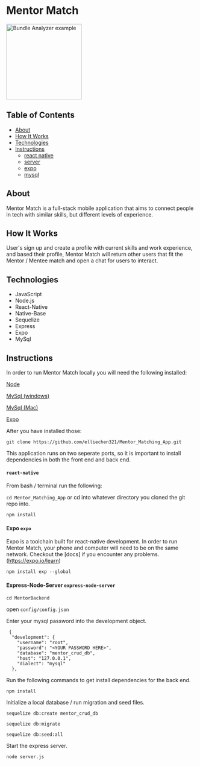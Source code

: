 # Mentor Match

<p align="left">
  <img src="https://i.imgur.com/66gJs7L.png" alt="Bundle Analyzer example"
       width="200" height="200">
</p>

<!-- 
<p align="center">
	<a href="#ios">
        	<img src="https://dl.dropboxusercontent.com/s/ck42lqeda643v02/sdversion-ios.png?dl=0" alt="iOS">
	</a>
	<a href="#mac-os">
		<img src="https://dl.dropboxusercontent.com/s/2yhgx57v4alnzld/sdversion-mac.png?dl=0" alt="Mac">
	</a>
</p> -->

## Table of Contents

* [About](#About)
* [How It Works](#how-it-works)
* [Technologies](#Technologies)
* [Instructions](#Instructions)
  * [react native](#react-native)
  * [server](#express-node-server)
  * [expo](#expo)
  * [mysql](#mysql)

## About

  Mentor Match is a full-stack mobile application that aims to connect people in tech with similar skills, but different levels of experience.

## How It Works

  User's sign up and create a profile with current skills and work experience, and based their profile, Mentor Match will return other users that fit the Mentor / Mentee match and open a chat for users to interact.

## Technologies

  * JavaScript    
  * Node.js    
  * React-Native   
  * Native-Base       
  * Sequelize    
  * Express    
  * Expo   
  * MySql

## Instructions
  In order to run Mentor Match locally you will need the following installed:

  [Node](https://nodejs.org/en/)

  [MySql (windows)](https://dev.mysql.com/downloads/workbench/)
  
  [MySql (Mac)](https://www.sequelpro.com/)
  
  [Expo](https://expo.io/)
  
  After you have installed those: 

  `git clone https://github.com/elliechen321/Mentor_Matching_App.git` 

  This application runs on two seperate ports, so it is important to install dependencies in both the front end and back end. 

#### `react-native`

  From bash / terminal run the following:

  `cd Mentor_Matching_App`  or cd into whatever directory you cloned the git repo into.

  `npm install` 


#### Expo `expo`

Expo is a toolchain built for react-native development. In order to run Mentor Match, your phone and computer will need to be on the same network.
Checkout the [docs] if you encounter any problems. (https://expo.io/learn)

`npm install exp --global`


#### Express-Node-Server `express-node-server`

`cd MentorBackend`

open `config/config.json`

Enter your mysql password into the development object.

```
 {
  "development": {
    "username": "root",
    "password": "<YOUR PASSWORD HERE>", 
    "database": "mentor_crud_db",
    "host": "127.0.0.1",
    "dialect": "mysql"
  },
``` 
Run the following commands to get install dependencies for the back end.

`npm install`

Initialize a local database / run migration and seed files.

`sequelize db:create mentor_crud_db`

`sequelize db:migrate`

`sequelize db:seed:all`

Start the express server.

`node server.js`

